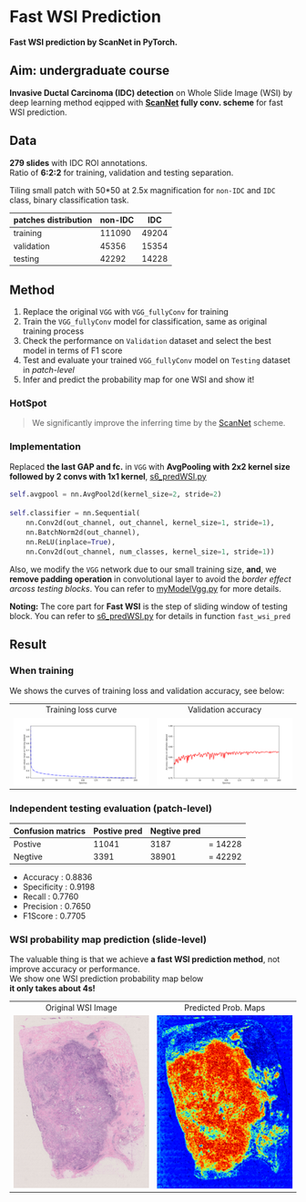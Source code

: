 # Fast WSI Prediction  
**Fast WSI prediction by ScanNet in PyTorch.**  


## Aim: undergraduate course  
**Invasive Ductal Carcinoma (IDC) detection** on Whole Slide Image (WSI) by deep learning method eqipped with **[ScanNet](https://ieeexplore.ieee.org/abstract/document/8354169/) fully conv. scheme** for fast WSI prediction.  

  
## Data  
**279 slides** with IDC ROI annotations.  
Ratio of **6:2:2** for training, validation and testing separation.  

Tiling small patch with 50\*50 at 2.5x magnification for `non-IDC` and `IDC` class, binary classification task.  

| patches distribution     |  non-IDC  |  IDC  |
| -------------------------|  -----    | ----- |
| training                 | 111090    | 49204 |
| validation               | 45356     | 15354 |
| testing                  | 42292     | 14228 |


## Method
1. Replace the original `VGG` with `VGG_fullyConv` for training  
2. Train the `VGG_fullyConv` model for classification, same as original training process  
3. Check the performance on `Validation` dataset and select the best model in terms of F1 score  
4. Test and evaluate your trained `VGG_fullyConv` model on `Testing` dataset in *patch-level*   
5. Infer and predict the probability map for one WSI and show it!  

### HotSpot  
> We significantly improve the inferring time by the [ScanNet](https://ieeexplore.ieee.org/abstract/document/8354169) scheme.  

### Implementation
Replaced **the last GAP and fc.** in `VGG` with **AvgPooling with 2x2 kernel size followed by 2 convs  with 1x1 kernel**, [s6_predWSI.py](https://github.com/gatsby2016/Fast-WSI-Prediction/blob/master/codes/s6_predWSI.py)    
```python
self.avgpool = nn.AvgPool2d(kernel_size=2, stride=2)

self.classifier = nn.Sequential(
    nn.Conv2d(out_channel, out_channel, kernel_size=1, stride=1),
    nn.BatchNorm2d(out_channel),
    nn.ReLU(inplace=True),
    nn.Conv2d(out_channel, num_classes, kernel_size=1, stride=1))
```   

Also, we modify the `VGG` network due to our small training size, **and**, we **remove padding operation** in convolutional layer to avoid the *border effect arcoss testing blocks*. You can refer to [myModelVgg.py](https://github.com/gatsby2016/Fast-WSI-Prediction/blob/master/codes/myModelVgg.py) for more details.  


**Noting:** The core part for **Fast WSI** is the step of sliding window of testing block. You can refer to [s6_predWSI.py](https://github.com/gatsby2016/Fast-WSI-Prediction/blob/master/codes/s6_predWSI.py) for details in function `fast_wsi_pred`  


## Result
### When training
We shows the curves of training loss and validation accuracy, see below:
<table border=0 width="30px" >
	<tbody> 
    <tr>		<td width="30%" align="center"> Training loss curve </td>
			<td width="30%" align="center"> Validation accuracy </td>
		</tr>
		<tr>
			<td width="30%" align="center"> <img src="https://github.com/gatsby2016/Fast-WSI-Prediction/blob/master/results/s7_plotMetrics_Loss.png"> </td>
			<td width="30%" align="center"> <img src="https://github.com/gatsby2016/Fast-WSI-Prediction/blob/master/results/s7_plotMetrics_Accuracy.png"> </td>
		</tr>
	</tbody>
</table>

### Independent testing evaluation (patch-level)  
|Confusion matrics |  Postive pred  | Negtive pred  |          |
|----------|-----------|-----------|----------|         
|  Postive |  11041    |  3187     |  =  14228|
|  Negtive |  3391     |  38901    |  =  42292|
   
- Accuracy :  0.8836
- Specificity :  0.9198
- Recall :  0.7760
- Precision :  0.7650
- F1Score :  0.7705


### WSI probability map prediction (slide-level)  
The valuable thing is that we achieve **a fast WSI prediction method**, not improve accuracy or performance.  
We show one WSI prediction probability map below  
 **it only takes about 4s!**  
<table border=0 width="50px" >
	<tbody> 
    <tr>		<td width="40%" align="center"> Original WSI Image </td>
			<td width="40%" align="center"> Predicted Prob. Maps </td>
		</tr>
		<tr>
			<td width="40%" align="center"> <img src="https://github.com/gatsby2016/Fast-WSI-Prediction/blob/master/results/wsi.png"> </td>
			<td width="40%" align="center"> <img src="https://github.com/gatsby2016/Fast-WSI-Prediction/blob/master/results/FastWSI_Pred.png"> </td>
		</tr>
	</tbody>
</table>
